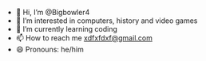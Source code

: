 - 👋 Hi, I’m @Bigbowler4
- 👀 I’m interested in computers, history and video games
- 🌱 I’m currently learning coding
- 📫 How to reach me xdfxfdxf@gmail.com
- 😄 Pronouns: he/him   
<!---
Bigbowler4/Bigbowler4 is a ✨ special ✨ repository because its `README.md` (this file) appears on your GitHub profile.
You can click the Preview link to take a look at your changes.
--->
